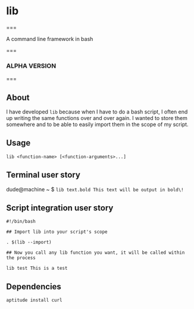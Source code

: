 # lib 
===

A command line framework in bash

===
### ALPHA VERSION
===

## About

I have developed `lib` because when I have to do a bash script, I often end up writing the same functions over and over again. I wanted to store them somewhere and to be able to easily import them in the scope of my script.

## Usage

`lib <function-name> [<function-arguments>...]`

## Terminal user story

dude@machine ~ $ `lib text.bold This text will be output in bold\!`

## Script integration user story

    #!/bin/bash

    ## Import lib into your script's scope

    . $(lib --import)

    ## Now you call any lib function you want, it will be called within the process

    lib test This is a test
    
## Dependencies

    aptitude install curl
